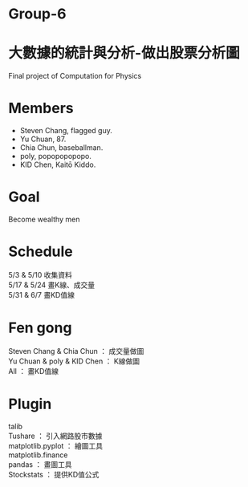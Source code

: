 # Group-6
# 大數據的統計與分析-做出股票分析圖
Final project of Computation for Physics
# Members
* Steven Chang, flagged guy.<br />
* Yu Chuan, 87.<br />
* Chia Chun, baseballman.<br />
* poly, popopopopopo.<br />
* KID Chen, Kaitō Kiddo.<br />
# Goal
Become wealthy men
# Schedule
5/3 & 5/10 收集資料<br />
5/17 & 5/24 畫K線、成交量<br />
5/31 & 6/7 畫KD值線<br />
# Fen gong
Steven Chang & Chia Chun ： 成交量做圖<br />
Yu Chuan & poly & KID Chen ： K線做圖<br />
All ： 畫KD值線
# Plugin
talib<br />
Tushare ： 引入網路股市數據<br />
matplotlib.pyplot ： 繪圖工具<br />
matplotlib.finance<br />
pandas ： 畫圖工具<br />
Stockstats ： 提供KD值公式<br />
